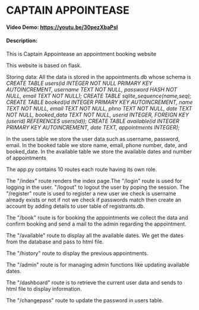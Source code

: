 # CAPTAIN APPOINTEASE
#### Video Demo:  https://youtu.be/30pezXbaPsI
#### Description:
This is Captain Appointease an appointment booking website

This website is based on flask.

Storing data:
All the data is stored in the appointments.db whose schema is
*CREATE TABLE users(id INTEGER NOT NULL PRIMARY KEY AUTOINCREMENT, username TEXT NOT NULL, password HASH NOT NULL, email TEXT NOT NULL);
CREATE TABLE sqlite_sequence(name,seq);
CREATE TABLE booked(id INTEGER PRIMARY KEY AUTOINCREMENT, name TEXT NOT NULL, email TEXT NOT NULL, phno TEXT NOT NULL, date TEXT NOT NULL, booked_data TEXT NOT NULL, userid INTEGER, FOREIGN KEY (userid) REFERENCES users(id));
CREATE TABLE available(id INTEGER PRIMARY KEY AUTOINCREMENT, date TEXT, appointments INTEGER);*

In the users table we store the user data such as username, password, email. In the booked table we store name, email, phone number, date, and booked_date. In the available table we store the available dates and number of appointments


The app.py contains 10 routes each route having its own role.

The "/index" route renders the index page.The "/login" route is used for logging in the user. "/logout" to logout the user by poping the session. The "/register" route is used to register a new user we check is username already exists or not if not we check if passwords match then create an account by adding details to user table of registrants.db.

The "/book" route is for booking the appointments we collect the data and confirm booking and send a mail to the admin regarding the appointment.

The "/available" route to display all the available dates. We get the dates from the database and pass to html file.

The "/history" route to display the previous appointments.

The "/admin" route is for managing admin functions like updating available dates.

The "/dashboard" route is to retrieve the current user data and sends to html file to display information.

The "/changepass" route to update the password in users table.

